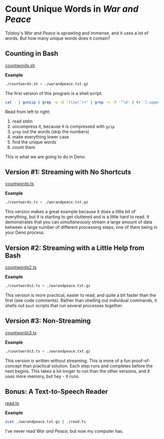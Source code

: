 # Count Unique Words in _War and Peace_

Tolstoy's _War and Peace_ is sprawling and immense, and it uses a lot of words.
But how many _unique_ words does it contain?

## Counting in Bash

[countwords.sh](./countwords.sh)

**Example**

```sh
./countwords.sh < ./warandpeace.txt.gz
```

The first version of this program is a shell script.

```sh
cat - | gunzip | grep -o -E "(\\w|')+" | grep -v -P '^\d' | tr '[:upper:]' '[:lower:]' | sort | uniq  | wc -l
```

Read from left to right:

1. read stdin
1. uncompress it, because it is compressed with `gzip`
1. `grep` out the words (skip the numbers)
1. make everything lower case
1. find the unique words
1. count them

This is what we are going to do in Deno.

## Version #1: Streaming with No Shortcuts

[countwords.ts](./countwords.ts)

**Example**

```sh
./countwords.ts < ./warandpeace.txt.gz
```

This version makes a great example because it does a little bit of everything,
but it is starting to get cluttered and is a little hard to read. It
demonstrates that you can _simultaneously_ stream a large amount of data between
a large number of different processing steps, one of them being in your Deno
process.

## Version #2: Streaming with a Little Help from Bash

[countwords2.ts](./countwords2.ts)

**Example**

```sh
./countwords2.ts < ./warandpeace.txt.gz
```

This version is more practical, easier to read, and quite a bit faster than the
first (see code comments). Rather than shelling out individual commands, it
shells out `bash` scripts that run several processes together.

## Version #3: Non-Streaming

[countwords3.ts](./countwords3.ts)

**Example**

```sh
./countwords3.ts < ./warandpeace.txt.gz
```

This version is written without streaming. This is more of a fun
proof-of-concept than practical solution. Each step runs and completes before
the next begins. This takes a lot longer to run than the other versions, and it
uses more memory, but hey - it runs.

## Bonus: A Text-to-Speech Reader

[read.ts](./read.ts)

**Example**

```sh
zcat ./warandpeace.txt.gz | ./read.ts
```

I've never read _War and Peace_, but now my computer has.
